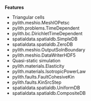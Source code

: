 
**Features**

* Triangular cells
* pylith.meshio.MeshIOPetsc
* pylith.problems.TimeDependent
* pylith.bc.DirichletTimeDependent
* spatialdata.spatialdb.SimpleDB
* spatialdata.spatialdb.ZeroDB
* pylith.meshio.OutputSolnBoundary
* pylith.meshio.DataWriterHDF5
* Quasi-static simulation
* pylith.materials.Elasticity
* pylith.materials.IsotropicPowerLaw
* pylith.faults.FaultCohesiveKin
* pylith.faults.KinSrcStep
* spatialdata.spatialdb.UniformDB
* spatialdata.spatialdb.CompositeDB
